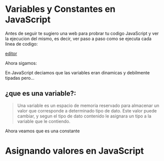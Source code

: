 # Variables y Constantes en JavaScript

Antes de seguir te sugiero una web para probrar tu codigo JavaScript y ver la ejecucion del mismo, es decir, ver paso a paso como se ejecuta cada linea de codigo:

[editor](http://www.pythontutor.com/visualize.html#mode=edit)

Ahora sigamos:

En JavaScript deciamos que las variables eran dinamicas y debilmente tipadas pero...

## ¿que es una variable?:

> Una variable es un espacio de memoria reservado para almacenar un valor que corresponde a determinado tipo de dato.
> Este valor puede cambiar, y segun el tipo de dato contenido le asignara un tipo a la variable que le contiendo.

Ahora veamos que es una constante

# Asignando valores en JavaScript

